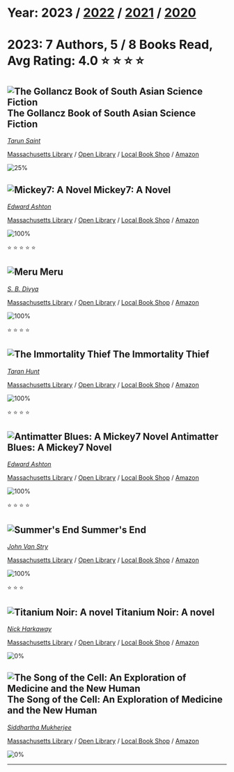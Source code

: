 # Year: 2023 / [2022](../books/2022) / [2021](../books/2021) / [2020](../books/2020) 
# 2023: 7 Authors, 5 / 8 Books Read, Avg Rating: 4.0 :star: :star: :star: :star:

## ![The Gollancz Book of South Asian Science Fiction](https://covers.openlibrary.org/b/isbn/978-9388322058-M.jpg) The Gollancz Book of South Asian Science Fiction
*[Tarun Saint](../authors/TarunSaint)*

[Massachusetts Library](https://library.minlib.net/search/i=9789388322058) / [Open Library](https://openlibrary.org/isbn/9789388322058) / [Local Book Shop](https://bookshop.org/book/9789388322058) / [Amazon](https://smile.amazon.com/dp/9388322053)

![25%](https://progress-bar.dev/25) 



## ![Mickey7: A Novel](https://covers.openlibrary.org/b/isbn/978-1250275035-M.jpg) Mickey7: A Novel
*[Edward Ashton](../authors/EdwardAshton)*

[Massachusetts Library](https://library.minlib.net/search/i=9781250275035) / [Open Library](https://openlibrary.org/isbn/9781250275035) / [Local Book Shop](https://bookshop.org/book/9781250275035) / [Amazon](https://smile.amazon.com/dp/1250275032)

![100%](https://progress-bar.dev/100) 

:star: :star: :star: :star: :star:

## ![Meru](https://covers.openlibrary.org/b/isbn/9781662505096-M.jpg) Meru
*[S. B. Divya](../authors/SBDivya)*

[Massachusetts Library](https://library.minlib.net/search/i=9781662505096) / [Open Library](https://openlibrary.org/isbn/9781662505096) / [Local Book Shop](https://bookshop.org/book/9781662505096) / [Amazon](https://smile.amazon.com/dp/1662505094)

![100%](https://progress-bar.dev/100) 

:star: :star: :star: :star:

## ![The Immortality Thief](https://covers.openlibrary.org/b/isbn/9781786185129-M.jpg) The Immortality Thief
*[Taran Hunt](../authors/TaranHunt)*

[Massachusetts Library](https://library.minlib.net/search/i=9781786185129) / [Open Library](https://openlibrary.org/isbn/9781786185129) / [Local Book Shop](https://bookshop.org/book/9781786185129) / [Amazon](https://smile.amazon.com/dp/1786185121)

![100%](https://progress-bar.dev/100) 

:star: :star: :star: :star:

## ![Antimatter Blues: A Mickey7 Novel](https://covers.openlibrary.org/b/isbn/9781250275059-M.jpg) Antimatter Blues: A Mickey7 Novel
*[Edward Ashton](../authors/EdwardAshton)*

[Massachusetts Library](https://library.minlib.net/search/i=9781250275059) / [Open Library](https://openlibrary.org/isbn/9781250275059) / [Local Book Shop](https://bookshop.org/book/9781250275059) / [Amazon](https://smile.amazon.com/dp/1250275059)

![100%](https://progress-bar.dev/100) 

:star: :star: :star: :star:

## ![Summer's End](https://covers.openlibrary.org/b/isbn/9781982192297-M.jpg) Summer's End
*[John Van Stry](../authors/JohnVanStry)*

[Massachusetts Library](https://library.minlib.net/search/i=9781982192297) / [Open Library](https://openlibrary.org/isbn/9781982192297) / [Local Book Shop](https://bookshop.org/book/9781982192297) / [Amazon](https://smile.amazon.com/dp/1982192291)

![100%](https://progress-bar.dev/100) 

:star: :star: :star:

## ![Titanium Noir: A novel](https://covers.openlibrary.org/b/isbn/9780593535363-M.jpg) Titanium Noir: A novel
*[Nick Harkaway](../authors/NickHarkaway)*

[Massachusetts Library](https://library.minlib.net/search/i=9780593535363) / [Open Library](https://openlibrary.org/isbn/9780593535363) / [Local Book Shop](https://bookshop.org/book/9780593535363) / [Amazon](https://smile.amazon.com/dp/0593535367)

![0%](https://progress-bar.dev/0) 



## ![The Song of the Cell: An Exploration of Medicine and the New Human](https://covers.openlibrary.org/b/isbn/9781982117351-M.jpg) The Song of the Cell: An Exploration of Medicine and the New Human
*[Siddhartha Mukherjee](../authors/SiddharthaMukherjee)*

[Massachusetts Library](https://library.minlib.net/search/i=9781982117351) / [Open Library](https://openlibrary.org/isbn/9781982117351) / [Local Book Shop](https://bookshop.org/book/9781982117351) / [Amazon](https://smile.amazon.com/dp/1982117354)

![0%](https://progress-bar.dev/0) 



---

